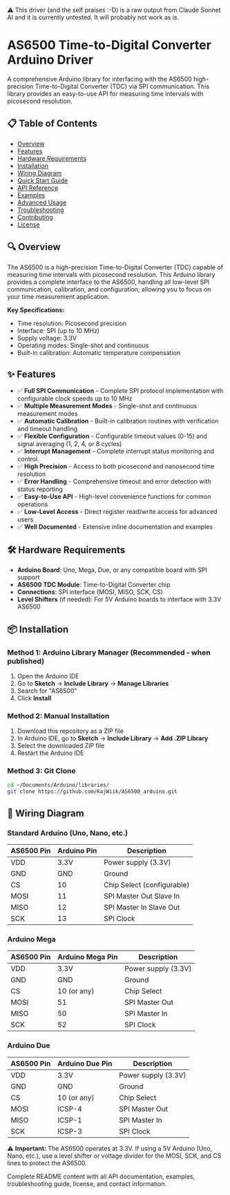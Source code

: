 :warning: This driver (and the self praises :-D) is a raw output from Claude Sonnet AI and it is currently untested. 
It will probably not work as is.

# AS6500 Time-to-Digital Converter Arduino Driver

A comprehensive Arduino library for interfacing with the AS6500 high-precision Time-to-Digital Converter (TDC) via SPI communication. This library provides an easy-to-use API for measuring time intervals with picosecond resolution.

## 📋 Table of Contents

- [Overview](#overview)
- [Features](#features)
- [Hardware Requirements](#hardware-requirements)
- [Installation](#installation)
- [Wiring Diagram](#wiring-diagram)
- [Quick Start Guide](#quick-start-guide)
- [API Reference](#api-reference)
- [Examples](#examples)
- [Advanced Usage](#advanced-usage)
- [Troubleshooting](#troubleshooting)
- [Contributing](#contributing)
- [License](#license)

## 🔍 Overview

The AS6500 is a high-precision Time-to-Digital Converter (TDC) capable of measuring time intervals with picosecond resolution. This Arduino library provides a complete interface to the AS6500, handling all low-level SPI communication, calibration, and configuration, allowing you to focus on your time measurement application.

**Key Specifications:**
- Time resolution: Picosecond precision
- Interface: SPI (up to 10 MHz)
- Supply voltage: 3.3V
- Operating modes: Single-shot and continuous
- Built-in calibration: Automatic temperature compensation

## ✨ Features

- ✅ **Full SPI Communication** - Complete SPI protocol implementation with configurable clock speeds up to 10 MHz
- ✅ **Multiple Measurement Modes** - Single-shot and continuous measurement modes
- ✅ **Automatic Calibration** - Built-in calibration routines with verification and timeout handling
- ✅ **Flexible Configuration** - Configurable timeout values (0-15) and signal averaging (1, 2, 4, or 8 cycles)
- ✅ **Interrupt Management** - Complete interrupt status monitoring and control
- ✅ **High Precision** - Access to both picosecond and nanosecond time resolution
- ✅ **Error Handling** - Comprehensive timeout and error detection with status reporting
- ✅ **Easy-to-Use API** - High-level convenience functions for common operations
- ✅ **Low-Level Access** - Direct register read/write access for advanced users
- ✅ **Well Documented** - Extensive inline documentation and examples

## 🛠️ Hardware Requirements

- **Arduino Board**: Uno, Mega, Due, or any compatible board with SPI support
- **AS6500 TDC Module**: Time-to-Digital Converter chip
- **Connections**: SPI interface (MOSI, MISO, SCK, CS)
- **Level Shifters** (if needed): For 5V Arduino boards to interface with 3.3V AS6500

## 📦 Installation

### Method 1: Arduino Library Manager (Recommended - when published)
1. Open the Arduino IDE
2. Go to **Sketch** → **Include Library** → **Manage Libraries**
3. Search for "AS6500"
4. Click **Install**

### Method 2: Manual Installation
1. Download this repository as a ZIP file
2. In Arduino IDE, go to **Sketch** → **Include Library** → **Add .ZIP Library**
3. Select the downloaded ZIP file
4. Restart the Arduino IDE

### Method 3: Git Clone
```bash
cd ~/Documents/Arduino/libraries/
git clone https://github.com/KajWiik/AS6500_arduino.git
```

## 🔌 Wiring Diagram

### Standard Arduino (Uno, Nano, etc.)

| AS6500 Pin | Arduino Pin | Description          |
|------------|-------------|----------------------|
| VDD        | 3.3V        | Power supply (3.3V)  |
| GND        | GND         | Ground               |
| CS         | 10          | Chip Select (configurable) |
| MOSI       | 11          | SPI Master Out Slave In |
| MISO       | 12          | SPI Master In Slave Out |
| SCK        | 13          | SPI Clock            |

### Arduino Mega

| AS6500 Pin | Arduino Mega Pin | Description          |
|------------|------------------|----------------------|
| VDD        | 3.3V             | Power supply (3.3V)  |
| GND        | GND              | Ground               |
| CS         | 10 (or any)      | Chip Select          |
| MOSI       | 51               | SPI Master Out       |
| MISO       | 50               | SPI Master In        |
| SCK        | 52               | SPI Clock            |

### Arduino Due

| AS6500 Pin | Arduino Due Pin  | Description          |
|------------|------------------|----------------------|
| VDD        | 3.3V             | Power supply (3.3V)  |
| GND        | GND              | Ground               |
| CS         | 10 (or any)      | Chip Select          |
| MOSI       | ICSP-4           | SPI Master Out       |
| MISO       | ICSP-1           | SPI Master In        |
| SCK        | ICSP-3           | SPI Clock            |

⚠️ **Important:** The AS6500 operates at 3.3V. If using a 5V Arduino (Uno, Nano, etc.), use a level shifter or voltage divider for the MOSI, SCK, and CS lines to protect the AS6500.

Complete README content with all API documentation, examples, troubleshooting guide, license, and contact information.
